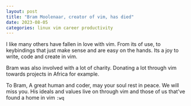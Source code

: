 ```yaml
---
layout: post
title: "Bram Moolenaar, creator of vim, has died"
date: 2023-08-05
categories: linux vim career productivity
---
```


I like many others have fallen in love with vim. From its of use, to
keybindings that just make sense and are easy on the hands. Its a joy to
write, code and create in vim.

Bram was also involved with a lot of charity. Donating a lot through vim
towards projects in Africa for example.

To Bram, A great human and coder, may your soul rest in peace. We will miss
you. His ideals and values live on through vim and those of us that've found
a home in vim ```:wq```



